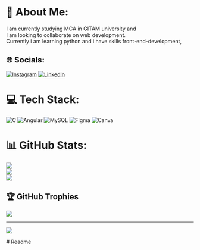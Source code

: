 # 💫 About Me:
I am currently studying MCA in GITAM university and <br>I am looking to collaborate on web development.<br>Currently i am learning python and i have skills front-end-development,


## 🌐 Socials:
[![Instagram](https://img.shields.io/badge/Instagram-%23E4405F.svg?logo=Instagram&logoColor=white)](https://instagram.com/p_a_b_l_o_05_05) [![LinkedIn](https://img.shields.io/badge/LinkedIn-%230077B5.svg?logo=linkedin&logoColor=white)](https://linkedin.com/in/pathanMuneer) 

# 💻 Tech Stack:
![C](https://img.shields.io/badge/c-%2300599C.svg?style=flat-square&logo=c&logoColor=white) ![Angular](https://img.shields.io/badge/angular-%23DD0031.svg?style=flat-square&logo=angular&logoColor=white) ![MySQL](https://img.shields.io/badge/mysql-%2300f.svg?style=flat-square&logo=mysql&logoColor=white) 	![Figma](https://img.shields.io/badge/figma-%23F24E1E.svg?style=flat-square&logo=figma&logoColor=white) ![Canva](https://img.shields.io/badge/Canva-%2300C4CC.svg?style=flat-square&logo=Canva&logoColor=white)
# 📊 GitHub Stats:
![](https://github-readme-stats.vercel.app/api?username=Munroheart4real&theme=merko&hide_border=true&include_all_commits=false&count_private=false)<br/>
![](https://github-readme-streak-stats.herokuapp.com/?user=Munroheart4real&theme=merko&hide_border=true)<br/>
![](https://github-readme-stats.vercel.app/api/top-langs/?username=Munroheart4real&theme=merko&hide_border=true&include_all_commits=false&count_private=false&layout=compact)

## 🏆 GitHub Trophies
![](https://github-profile-trophy.vercel.app/?username=Munroheart4real&theme=radical&no-frame=false&no-bg=true&margin-w=4)

---
[![](https://visitcount.itsvg.in/api?id=Munroheart4real&icon=0&color=0)](https://visitcount.itsvg.in)

<!-- Proudly created with GPRM ( https://gprm.itsvg.in ) --># Readme

